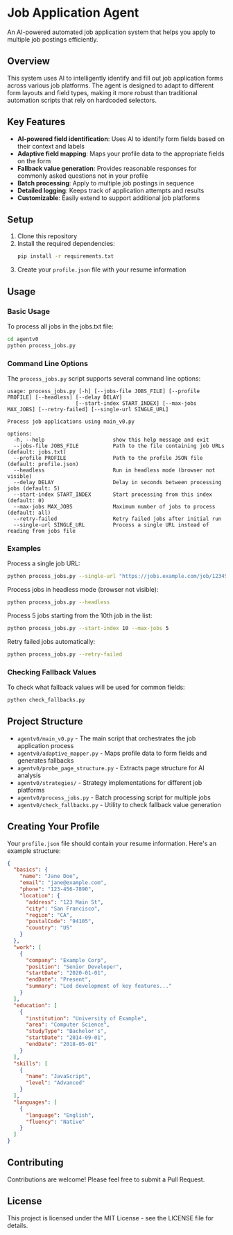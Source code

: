 # Job Application Agent

An AI-powered automated job application system that helps you apply to multiple job postings efficiently.

## Overview

This system uses AI to intelligently identify and fill out job application forms across various job platforms. The agent is designed to adapt to different form layouts and field types, making it more robust than traditional automation scripts that rely on hardcoded selectors.

## Key Features

- **AI-powered field identification**: Uses AI to identify form fields based on their context and labels
- **Adaptive field mapping**: Maps your profile data to the appropriate fields on the form
- **Fallback value generation**: Provides reasonable responses for commonly asked questions not in your profile
- **Batch processing**: Apply to multiple job postings in sequence
- **Detailed logging**: Keeps track of application attempts and results
- **Customizable**: Easily extend to support additional job platforms

## Setup

1. Clone this repository
2. Install the required dependencies:
   ```bash
   pip install -r requirements.txt
   ```
3. Create your `profile.json` file with your resume information

## Usage

### Basic Usage

To process all jobs in the jobs.txt file:

```bash
cd agentv0
python process_jobs.py
```

### Command Line Options

The `process_jobs.py` script supports several command line options:

```
usage: process_jobs.py [-h] [--jobs-file JOBS_FILE] [--profile PROFILE] [--headless] [--delay DELAY]
                      [--start-index START_INDEX] [--max-jobs MAX_JOBS] [--retry-failed] [--single-url SINGLE_URL]

Process job applications using main_v0.py

options:
  -h, --help                      show this help message and exit
  --jobs-file JOBS_FILE           Path to the file containing job URLs (default: jobs.txt)
  --profile PROFILE               Path to the profile JSON file (default: profile.json)
  --headless                      Run in headless mode (browser not visible)
  --delay DELAY                   Delay in seconds between processing jobs (default: 5)
  --start-index START_INDEX       Start processing from this index (default: 0)
  --max-jobs MAX_JOBS             Maximum number of jobs to process (default: all)
  --retry-failed                  Retry failed jobs after initial run
  --single-url SINGLE_URL         Process a single URL instead of reading from jobs file
```

### Examples

Process a single job URL:
```bash
python process_jobs.py --single-url "https://jobs.example.com/job/12345"
```

Process jobs in headless mode (browser not visible):
```bash
python process_jobs.py --headless
```

Process 5 jobs starting from the 10th job in the list:
```bash
python process_jobs.py --start-index 10 --max-jobs 5
```

Retry failed jobs automatically:
```bash
python process_jobs.py --retry-failed
```

### Checking Fallback Values

To check what fallback values will be used for common fields:

```bash
python check_fallbacks.py
```

## Project Structure

- `agentv0/main_v0.py` - The main script that orchestrates the job application process
- `agentv0/adaptive_mapper.py` - Maps profile data to form fields and generates fallbacks
- `agentv0/probe_page_structure.py` - Extracts page structure for AI analysis
- `agentv0/strategies/` - Strategy implementations for different job platforms
- `agentv0/process_jobs.py` - Batch processing script for multiple jobs
- `agentv0/check_fallbacks.py` - Utility to check fallback value generation

## Creating Your Profile

Your `profile.json` file should contain your resume information. Here's an example structure:

```json
{
  "basics": {
    "name": "Jane Doe",
    "email": "jane@example.com",
    "phone": "123-456-7890",
    "location": {
      "address": "123 Main St",
      "city": "San Francisco",
      "region": "CA",
      "postalCode": "94105",
      "country": "US"
    }
  },
  "work": [
    {
      "company": "Example Corp",
      "position": "Senior Developer",
      "startDate": "2020-01-01",
      "endDate": "Present",
      "summary": "Led development of key features..."
    }
  ],
  "education": [
    {
      "institution": "University of Example",
      "area": "Computer Science",
      "studyType": "Bachelor's",
      "startDate": "2014-09-01",
      "endDate": "2018-05-01"
    }
  ],
  "skills": [
    {
      "name": "JavaScript",
      "level": "Advanced"
    }
  ],
  "languages": [
    {
      "language": "English",
      "fluency": "Native"
    }
  ]
}
```

## Contributing

Contributions are welcome! Please feel free to submit a Pull Request.

## License

This project is licensed under the MIT License - see the LICENSE file for details. 